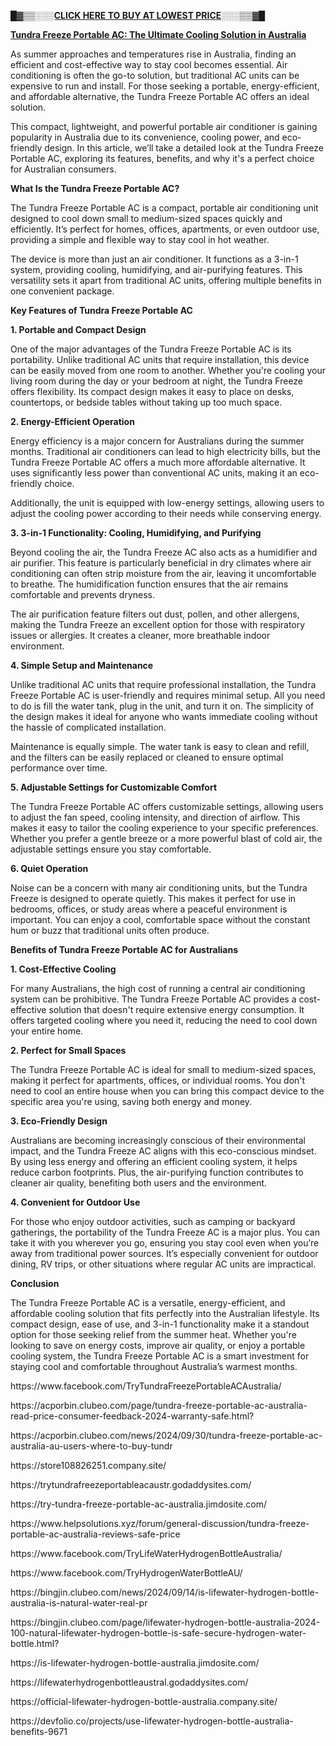 <p><a href="https://www.facebook.com/TryTundraFreezePortableACAustralia/"><strong>█▓▒▒░░░CLICK HERE TO BUY AT LOWEST PRICE░░░▒▒▓█</strong></a></p>
<p><a href="https://www.facebook.com/TryTundraFreezePortableACAustralia/"><strong>Tundra Freeze Portable AC: The Ultimate Cooling Solution in Australia</strong></a></p>
<p>As summer approaches and temperatures rise in Australia, finding an efficient and cost-effective way to stay cool becomes essential. Air conditioning is often the go-to solution, but traditional AC units can be expensive to run and install. For those seeking a portable, energy-efficient, and affordable alternative, the Tundra Freeze Portable AC offers an ideal solution.</p>
<p>This compact, lightweight, and powerful portable air conditioner is gaining popularity in Australia due to its convenience, cooling power, and eco-friendly design. In this article, we&rsquo;ll take a detailed look at the Tundra Freeze Portable AC, exploring its features, benefits, and why it's a perfect choice for Australian consumers.</p>
<p><strong>What Is the Tundra Freeze Portable AC?</strong></p>
<p>The Tundra Freeze Portable AC is a compact, portable air conditioning unit designed to cool down small to medium-sized spaces quickly and efficiently. It&rsquo;s perfect for homes, offices, apartments, or even outdoor use, providing a simple and flexible way to stay cool in hot weather.</p>
<p>The device is more than just an air conditioner. It functions as a 3-in-1 system, providing cooling, humidifying, and air-purifying features. This versatility sets it apart from traditional AC units, offering multiple benefits in one convenient package.</p>
<p><strong>Key Features of Tundra Freeze Portable AC</strong></p>
<p><strong>1. Portable and Compact Design</strong></p>
<p>One of the major advantages of the Tundra Freeze Portable AC is its portability. Unlike traditional AC units that require installation, this device can be easily moved from one room to another. Whether you're cooling your living room during the day or your bedroom at night, the Tundra Freeze offers flexibility. Its compact design makes it easy to place on desks, countertops, or bedside tables without taking up too much space.</p>
<p><strong>2. Energy-Efficient Operation</strong></p>
<p>Energy efficiency is a major concern for Australians during the summer months. Traditional air conditioners can lead to high electricity bills, but the Tundra Freeze Portable AC offers a much more affordable alternative. It uses significantly less power than conventional AC units, making it an eco-friendly choice.</p>
<p>Additionally, the unit is equipped with low-energy settings, allowing users to adjust the cooling power according to their needs while conserving energy.</p>
<p><strong>3. 3-in-1 Functionality: Cooling, Humidifying, and Purifying</strong></p>
<p>Beyond cooling the air, the Tundra Freeze AC also acts as a humidifier and air purifier. This feature is particularly beneficial in dry climates where air conditioning can often strip moisture from the air, leaving it uncomfortable to breathe. The humidification function ensures that the air remains comfortable and prevents dryness.</p>
<p>The air purification feature filters out dust, pollen, and other allergens, making the Tundra Freeze an excellent option for those with respiratory issues or allergies. It creates a cleaner, more breathable indoor environment.</p>
<p><strong>4. Simple Setup and Maintenance</strong></p>
<p>Unlike traditional AC units that require professional installation, the Tundra Freeze Portable AC is user-friendly and requires minimal setup. All you need to do is fill the water tank, plug in the unit, and turn it on. The simplicity of the design makes it ideal for anyone who wants immediate cooling without the hassle of complicated installation.</p>
<p>Maintenance is equally simple. The water tank is easy to clean and refill, and the filters can be easily replaced or cleaned to ensure optimal performance over time.</p>
<p><strong>5. Adjustable Settings for Customizable Comfort</strong></p>
<p>The Tundra Freeze Portable AC offers customizable settings, allowing users to adjust the fan speed, cooling intensity, and direction of airflow. This makes it easy to tailor the cooling experience to your specific preferences. Whether you prefer a gentle breeze or a more powerful blast of cold air, the adjustable settings ensure you stay comfortable.</p>
<p><strong>6. Quiet Operation</strong></p>
<p>Noise can be a concern with many air conditioning units, but the Tundra Freeze is designed to operate quietly. This makes it perfect for use in bedrooms, offices, or study areas where a peaceful environment is important. You can enjoy a cool, comfortable space without the constant hum or buzz that traditional units often produce.</p>
<p><strong>Benefits of Tundra Freeze Portable AC for Australians</strong></p>
<p><strong>1. Cost-Effective Cooling</strong></p>
<p>For many Australians, the high cost of running a central air conditioning system can be prohibitive. The Tundra Freeze Portable AC provides a cost-effective solution that doesn't require extensive energy consumption. It offers targeted cooling where you need it, reducing the need to cool down your entire home.</p>
<p><strong>2. Perfect for Small Spaces</strong></p>
<p>The Tundra Freeze Portable AC is ideal for small to medium-sized spaces, making it perfect for apartments, offices, or individual rooms. You don't need to cool an entire house when you can bring this compact device to the specific area you're using, saving both energy and money.</p>
<p><strong>3. Eco-Friendly Design</strong></p>
<p>Australians are becoming increasingly conscious of their environmental impact, and the Tundra Freeze AC aligns with this eco-conscious mindset. By using less energy and offering an efficient cooling system, it helps reduce carbon footprints. Plus, the air-purifying function contributes to cleaner air quality, benefiting both users and the environment.</p>
<p><strong>4. Convenient for Outdoor Use</strong></p>
<p>For those who enjoy outdoor activities, such as camping or backyard gatherings, the portability of the Tundra Freeze AC is a major plus. You can take it with you wherever you go, ensuring you stay cool even when you&rsquo;re away from traditional power sources. It&rsquo;s especially convenient for outdoor dining, RV trips, or other situations where regular AC units are impractical.</p>
<p><strong>Conclusion</strong></p>
<p>The Tundra Freeze Portable AC is a versatile, energy-efficient, and affordable cooling solution that fits perfectly into the Australian lifestyle. Its compact design, ease of use, and 3-in-1 functionality make it a standout option for those seeking relief from the summer heat. Whether you're looking to save on energy costs, improve air quality, or enjoy a portable cooling system, the Tundra Freeze Portable AC is a smart investment for staying cool and comfortable throughout Australia&rsquo;s warmest months.</p>
<p>https://www.facebook.com/TryTundraFreezePortableACAustralia/</p>
<p>https://acporbin.clubeo.com/page/tundra-freeze-portable-ac-australia-read-price-consumer-feedback-2024-warranty-safe.html?</p>
<p>https://acporbin.clubeo.com/news/2024/09/30/tundra-freeze-portable-ac-australia-au-users-where-to-buy-tundr</p>
<p>https://store108826251.company.site/</p>
<p>https://trytundrafreezeportableacaustr.godaddysites.com/</p>
<p>https://try-tundra-freeze-portable-ac-australia.jimdosite.com/</p>
<p>https://www.helpsolutions.xyz/forum/general-discussion/tundra-freeze-portable-ac-australia-reviews-safe-price</p>
<p>https://www.facebook.com/TryLifeWaterHydrogenBottleAustralia/</p>
<p>https://www.facebook.com/TryHydrogenWaterBottleAU/</p>
<p>https://bingjin.clubeo.com/news/2024/09/14/is-lifewater-hydrogen-bottle-australia-is-natural-water-real-pr</p>
<p>https://bingjin.clubeo.com/page/lifewater-hydrogen-bottle-australia-2024-100-natural-lifewater-hydrogen-bottle-is-safe-secure-hydrogen-water-bottle.html?</p>
<p>https://is-lifewater-hydrogen-bottle-australia.jimdosite.com/</p>
<p>https://lifewaterhydrogenbottleaustral.godaddysites.com/</p>
<p>https://official-lifewater-hydrogen-bottle-australia.company.site/</p>
<p>https://devfolio.co/projects/use-lifewater-hydrogen-bottle-australia-benefits-9671</p>
<p>&nbsp;</p>
